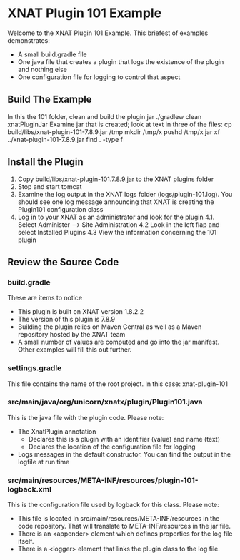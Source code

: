 # XNAT Plugin 101 Example

Welcome to the XNAT Plugin 101 Example.
This briefest of examples demonstrates:
* A small build.gradle file
* One java file that creates a plugin that logs the existence of the plugin and nothing else
* One configuration file for logging to control that aspect

## Build The Example
In this the 101 folder, clean and build the plugin jar
    ./gradlew clean xnatPluginJar
Examine jar that is created; look at text in three of the files:
    cp build/libs/xnat-plugin-101-7.8.9.jar /tmp
    mkdir /tmp/x
    pushd /tmp/x
    jar xf ../xnat-plugin-101-7.8.9.jar
    find . -type f

## Install the Plugin
1. Copy build/libs/xnat-plugin-101.7.8.9.jar to the XNAT plugins folder
2. Stop and start tomcat
3. Examine the log output in the XNAT logs folder (logs/plugin-101.log). You should see one log message announcing that XNAT is creating the Plugin101 configuration class
4. Log in to your XNAT as an administrator and look for the plugin
4.1. Select Administer --> Site Administration
4.2 Look in the left flap and select Installed Plugins
4.3 View the information concerning the 101 plugin

## Review the Source Code
### build.gradle
These are items to notice
* This plugin is built on XNAT version 1.8.2.2
* The version of this plugin is 7.8.9
* Building the plugin relies on Maven Central as well as a Maven repository hosted by the XNAT team
* A small number of values are computed and go into the jar manifest. Other examples will fill this out further.

### settings.gradle
This file contains the name of the root project. In this case: xnat-plugin-101

### src/main/java/org/unicorn/xnatx/plugin/Plugin101.java
This is the java file with the plugin code. Please note:
* The XnatPlugin annotation
    - Declares this is a plugin with an identifier (value) and name (text)
    - Declares the location of the configuration file for logging
 * Logs messages in the default constructor. You can find the output in the logfile at run time

### src/main/resources/META-INF/resources/plugin-101-logback.xml
This is the configuration file used by logback for this class. Please note:
* This file is located in src/main/resources/META-INF/resources in the code repository. That will translate to  META-INF/resources in the jar file.
* There is an &lt;appender&gt; element which defines properties for the log file itself.
* There is a &lt;logger&gt; element that links the plugin class to the log file.

